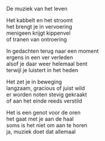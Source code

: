 De muziek van het leven

Het kabbelt en het stroomt\
het brengt je in vervoering\
menigeen krijgt kippenvel\
of tranen van ontroering

In gedachten terug naar een moment\
ergens in een ver verleden\
alsof je daar weer helemaal bent\
terwijl je luistert in het heden

Het zet je in beweging\
langzaam, gracious of juist wild\
er worden noten stevig gekraakt\
of  aan het einde reeds verstild

Het is een genot voor de oren\
het gaat met je aan de haal\
soms is het niet om aan te horen\
ja, muziek doet dat allemaal
